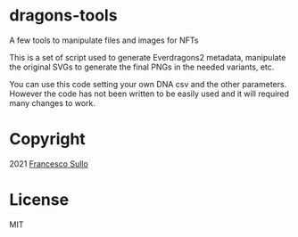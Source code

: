 # dragons-tools
A few tools to manipulate files and images for NFTs

This is a set of script used to generate Everdragons2 metadata, manipulate the original SVGs to generate the final PNGs in the needed variants, etc.

You can use this code setting your own DNA csv and the other parameters. However the code has not been written to be easily used and it will required many changes to work.

# Copyright

2021 [Francesco Sullo](https://francesco.sullo.co)

# License

MIT
~~~~
